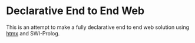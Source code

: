 # Declarative End to End Web

This is an attempt to make a fully declarative end to end web solution using [htmx](http://htmx.org) and SWI-Prolog.


